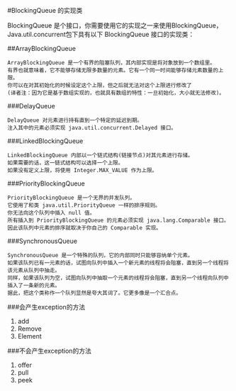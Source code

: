 #BlockingQueue 的实现类

BlockingQueue 是个接口，你需要使用它的实现之一来使用BlockingQueue，Java.util.concurrent包下具有以下 BlockingQueue 接口的实现类：

##ArrayBlockingQueue
```
ArrayBlockingQueue 是一个有界的阻塞队列，其内部实现是将对象放到一个数组里。
有界也就意味着，它不能够存储无限多数量的元素。它有一个同一时间能够存储元素数量的上限。
你可以在对其初始化的时候设定这个上限，但之后就无法对这个上限进行修改了
(译者注：因为它是基于数组实现的，也就具有数组的特性：一旦初始化，大小就无法修改)。
```

###DelayQueue
```
DelayQueue 对元素进行持有直到一个特定的延迟到期。
注入其中的元素必须实现 java.util.concurrent.Delayed 接口。
```

###LinkedBlockingQueue
```
LinkedBlockingQueue 内部以一个链式结构(链接节点)对其元素进行存储。
如果需要的话，这一链式结构可以选择一个上限。
如果没有定义上限，将使用 Integer.MAX_VALUE 作为上限。
```

###PriorityBlockingQueue
```
PriorityBlockingQueue 是一个无界的并发队列。
它使用了和类 java.util.PriorityQueue 一样的排序规则。
你无法向这个队列中插入 null 值。
所有插入到 PriorityBlockingQueue 的元素必须实现 java.lang.Comparable 接口。
因此该队列中元素的排序就取决于你自己的 Comparable 实现。
```

###SynchronousQueue
```
SynchronousQueue 是一个特殊的队列，它的内部同时只能够容纳单个元素。
如果该队列已有一元素的话，试图向队列中插入一个新元素的线程将会阻塞，直到另一个线程将该元素从队列中抽走。
同样，如果该队列为空，试图向队列中抽取一个元素的线程将会阻塞，直到另一个线程向队列中插入了一条新的元素。
据此，把这个类称作一个队列显然是夸大其词了。它更多像是一个汇合点。
```

###会产生exception的方法
1. add
2. Remove
3. Element

###不会产生exception的方法
1. offer
2. pull
3. peek

